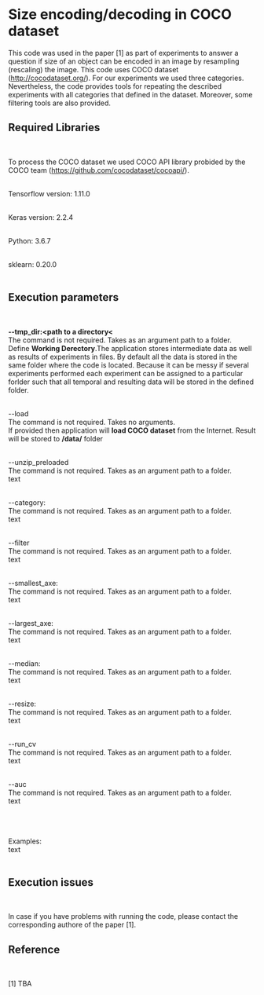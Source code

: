 # Size encoding/decoding in COCO dataset


This code was used in the paper [1] as part of experiments to answer a question if size of an object can be encoded in an image by resampling (rescaling) the image. This code uses COCO dataset (http://cocodataset.org/). For our experiments we used three categories. Nevertheless, the code provides tools for repeating the described experiments with all categories that defined in the dataset. Moreover, some filtering tools are also provided.<br>



<H2>Required Libraries</H2><br>


To process the COCO dataset we used COCO API library probided by the COCO team (https://github.com/cocodataset/cocoapi/).<br><br>

Tensorflow version: 1.11.0<br><br>

Keras version: 2.2.4<br><br>

Python: 3.6.7<br><br>

sklearn: 0.20.0<br><br>

<H2>Execution parameters</H2><br>

<b>--tmp_dir:&lt;path to a directory&lt;</b><br>
The command is not required. Takes as an argument path to a folder.<br>
Define <b>Working Derectory</b>.The application stores intermediate data as well as results of experiments in files. By default all the data is stored in the same folder where the code is located. Because it can be messy if several experiments performed each experiment can be assigned to a particular forlder such that all temporal and resulting data will be stored in the defined folder.<br><br>

--load<br>
The command is not required. Takes no arguments.<br>
If provided then application will <b>load COCO dataset</b> from the Internet. Result will be stored to <b><Working Derectory>/data/</b> folder <br><br>

--unzip_preloaded<br>
The command is not required. Takes as an argument path to a folder.<br>
text<br><br>

--category:<br>
The command is not required. Takes as an argument path to a folder.<br>
text<br><br>

--filter<br>
The command is not required. Takes as an argument path to a folder.<br>
text<br><br>

--smallest_axe:<br>
The command is not required. Takes as an argument path to a folder.<br>
text<br><br>

--largest_axe:<br>
The command is not required. Takes as an argument path to a folder.<br>
text<br><br>

--median:<br>
The command is not required. Takes as an argument path to a folder.<br>
text<br><br>

--resize:<br>
The command is not required. Takes as an argument path to a folder.<br>
text<br><br>

--run_cv<br>
The command is not required. Takes as an argument path to a folder.<br>
text<br><br>

--auc<br>
The command is not required. Takes as an argument path to a folder.<br>
text<br><br><br><br>


Examples:<br>
text<br><br>

<H2>Execution issues</H2><br>

In case if you have problems with running the code, please contact the corresponding authore of the paper [1].


<H2>Reference</H2><br>

[1] TBA



